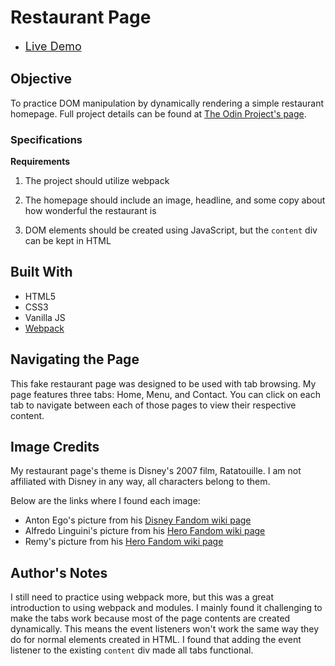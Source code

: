 # Restaurant Page

* <font size="4">[Live Demo](https://ajwjung.github.io/restaurant-page/)</font>

## Objective

To practice DOM manipulation by dynamically rendering a simple restaurant homepage. Full project details can be found at [The Odin Project's page](https://www.theodinproject.com/lessons/node-path-javascript-restaurant-page).

### Specifications

**Requirements**

1. The project should utilize webpack

2. The homepage should include an image, headline, and some copy about how wonderful the restaurant is

3. DOM elements should be created using JavaScript, but the `content` div can be kept in HTML

## Built With

* HTML5
* CSS3
* Vanilla JS
* [Webpack](https://webpack.js.org/)

## Navigating the Page

This fake restaurant page was designed to be used with tab browsing. My page features three tabs: Home, Menu, and Contact. You can click on each tab to navigate between each of those pages to view their respective content.

## Image Credits
My restaurant page's theme is Disney's 2007 film, Ratatouille. I am not affiliated with Disney in any way, all characters belong to them.

Below are the links where I found each image:

* Anton Ego's picture from his [Disney Fandom wiki page][1]
* Alfredo Linguini's picture  from his [Hero Fandom wiki page][2]
* Remy's picture from his [Hero Fandom wiki page][3]

[1]: https://disney.fandom.com/fr/wiki/Anton_Ego
[2]: https://hero.fandom.com/wiki/Alfredo_Linguini
[3]: https://hero.fandom.com/wiki/Remy_(Ratatouille)

## Author's Notes

I still need to practice using webpack more, but this was a great introduction to using webpack and modules. I mainly found it challenging to make the tabs work because most of the page contents are created dynamically. This means the event listeners won't work the same way they do for normal elements created in HTML. I found that adding the event listener to the existing `content` div made all tabs functional.